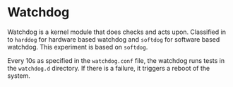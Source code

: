 # Watchdog
Watchdog is a kernel module that does checks and acts upon. Classified in to `harddog` for hardware based watchdog and `softdog` for software based watchdog. This experiment is based on `softdog`.

Every 10s as specified in the `watchdog.conf` file, the watchdog runs tests in the `watchdog.d` directory. If there is a failure, it triggers a reboot of the system.
